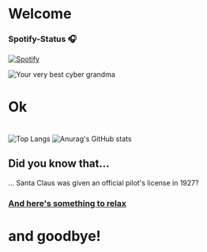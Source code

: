 # Welcome
### Spotify-Status 🎧
[![Spotify](https://novatorem-amber-nine.vercel.app/api/spotify)](https://open.spotify.com/user/bloedboemmel)

![Your very best cyber grandma](https://thekenyonthrill.files.wordpress.com/2013/10/44-grandma-computer-e1381195849436.jpg)
# Ok

#
![Top Langs](https://letstrys-bloedboemmel.vercel.app/api/top-langs/?username=bloedboemmel)
![Anurag's GitHub stats](https://letstrys-bloedboemmel.vercel.app/api?username=bloedboemmel&show_icons=true&theme=radical)
## Did you know that...
... Santa Claus was given an official pilot's license in 1927?
### [And here's something to relax](http://www.5z8.info/open.exe_h2n6lk_worm)
<!--START_SECTION:activity-->
# and goodbye!
